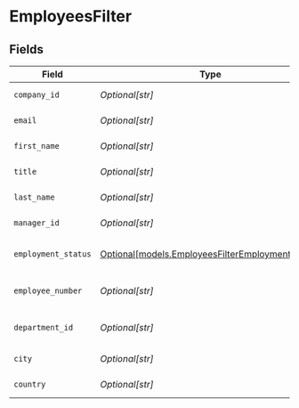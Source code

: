 # EmployeesFilter


## Fields

| Field                                                                                            | Type                                                                                             | Required                                                                                         | Description                                                                                      | Example                                                                                          |
| ------------------------------------------------------------------------------------------------ | ------------------------------------------------------------------------------------------------ | ------------------------------------------------------------------------------------------------ | ------------------------------------------------------------------------------------------------ | ------------------------------------------------------------------------------------------------ |
| `company_id`                                                                                     | *Optional[str]*                                                                                  | :heavy_minus_sign:                                                                               | Company ID to filter on                                                                          | 1234                                                                                             |
| `email`                                                                                          | *Optional[str]*                                                                                  | :heavy_minus_sign:                                                                               | Email to filter on                                                                               | elon@tesla.com                                                                                   |
| `first_name`                                                                                     | *Optional[str]*                                                                                  | :heavy_minus_sign:                                                                               | First Name to filter on                                                                          | Elon                                                                                             |
| `title`                                                                                          | *Optional[str]*                                                                                  | :heavy_minus_sign:                                                                               | Job title to filter on                                                                           | Manager                                                                                          |
| `last_name`                                                                                      | *Optional[str]*                                                                                  | :heavy_minus_sign:                                                                               | Last Name to filter on                                                                           | Musk                                                                                             |
| `manager_id`                                                                                     | *Optional[str]*                                                                                  | :heavy_minus_sign:                                                                               | Manager id to filter on                                                                          | 1234                                                                                             |
| `employment_status`                                                                              | [Optional[models.EmployeesFilterEmploymentStatus]](../models/employeesfilteremploymentstatus.md) | :heavy_minus_sign:                                                                               | Employment status to filter on                                                                   | active                                                                                           |
| `employee_number`                                                                                | *Optional[str]*                                                                                  | :heavy_minus_sign:                                                                               | Employee number to filter on                                                                     | 123456-AB                                                                                        |
| `department_id`                                                                                  | *Optional[str]*                                                                                  | :heavy_minus_sign:                                                                               | ID of the department to filter on                                                                | 1234                                                                                             |
| `city`                                                                                           | *Optional[str]*                                                                                  | :heavy_minus_sign:                                                                               | City to filter on                                                                                | San Francisco                                                                                    |
| `country`                                                                                        | *Optional[str]*                                                                                  | :heavy_minus_sign:                                                                               | Country to filter on                                                                             | US                                                                                               |